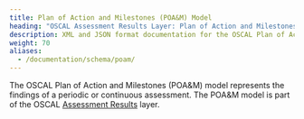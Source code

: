 ```yaml
---
title: Plan of Action and Milestones (POA&M) Model
heading: "OSCAL Assessment Results Layer: Plan of Action and Milestones (POA&M) Model"
description: XML and JSON format documentation for the OSCAL Plan of Action and Milestones (POA&M) model, which is part of the OSCAL Assessment Results layer. These formats model the findings of a periodic or continuous assessment.
weight: 70
aliases:
  - /documentation/schema/poam/
---
```


The OSCAL Plan of Action and Milestones (POA&M) model represents the findings of a periodic or continuous assessment. The POA&M model is part of the OSCAL [Assessment Results](/learnmore/architecture/) layer.
